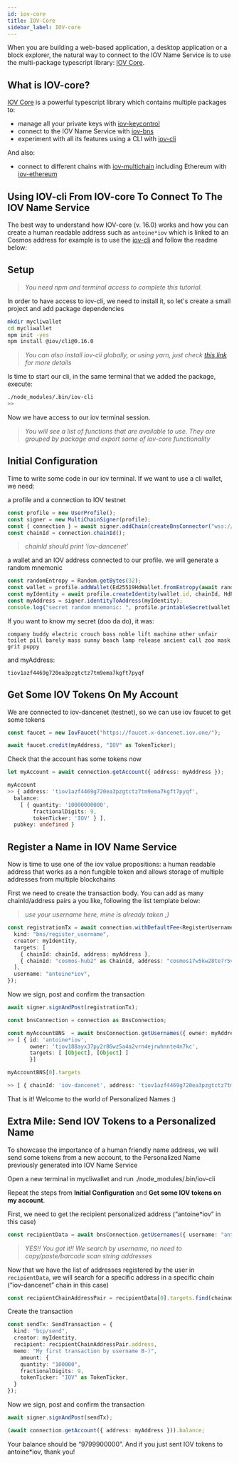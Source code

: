 ```yaml
---
id: iov-core
title: IOV-Core
sidebar_label: IOV-core
---
```


When you are building a web-based application, a desktop application or a block explorer, the natural way to connect to the IOV Name Service is to use the multi-package typescript library: [IOV Core](https://github.com/iov-one/iov-core).

## What is IOV-core?

[IOV Core](https://github.com/iov-one/iov-core) is a powerful typescript library which contains multiple packages to:
- manage all your private keys with [iov-keycontrol](https://github.com/iov-one/iov-core/tree/master/packages/iov-keycontrol)
- connect to the IOV Name Service with [iov-bns](https://github.com/iov-one/iov-core/tree/master/packages/iov-bns)
- experiment with all its features using a CLI with [iov-cli](https://github.com/iov-one/iov-core/tree/master/packages/iov-cli)

And also:

- connect to different chains with [iov-multichain](https://github.com/iov-one/iov-core/tree/master/packages/iov-multichain) including Ethereum with [iov-ethereum](https://github.com/iov-one/iov-core/tree/master/packages/iov-ethereum)

## Using IOV-cli From IOV-core To Connect To The IOV Name Service

The best way to understand how IOV-core (v. 16.0) works and how you can create a human readable address such as `antoine*iov` which is linked to an Cosmos address for example is to use the [iov-cli](https://github.com/iov-one/iov-core/tree/master/packages/iov-cli) and follow the readme below:

## Setup

> *You need npm and terminal access to complete this tutorial.*

In order to have access to iov-cli, we need to install it, so let's create a small project and add package dependencies

```bash
mkdir mycliwallet
cd mycliwallet
npm init -yes
npm install @iov/cli@0.16.0
```

> *You can also install iov-cli globally, or using yarn, just check [this link](https://github.com/iov-one/iov-core/tree/master/packages/iov-cli#installation-and-first-run) for more details*

Is time to start our cli, in the same terminal that we added the package, execute:

```sh
./node_modules/.bin/iov-cli
>>
```

Now we have access to our iov terminal session.
> *You will see a list of functions that are available to use. They are grouped by package and export some of iov-core functionality*

## Initial Configuration

Time to write some code in our iov terminal.
If we want to use a cli wallet, we need:

a profile and a connection to IOV testnet

```ts
const profile = new UserProfile();
const signer = new MultiChainSigner(profile);
const { connection } = await signer.addChain(createBnsConnector("wss://rpc-private-a-x-dancenet.iov.one"));
const chainId = connection.chainId();
```

> *chainId should print ‘iov-dancenet’*

a wallet and an IOV address connected to our profile. we will generate a random mnemonic

```ts
const randomEntropy = Random.getBytes(32);
const wallet = profile.addWallet(Ed25519HdWallet.fromEntropy(await randomEntropy));
const myIdentity = await profile.createIdentity(wallet.id, chainId, HdPaths.iov(0));
const myAddress = signer.identityToAddress(myIdentity);
console.log("secret random mnemonic: ", profile.printableSecret(wallet.id));
```

If you want to know my secret (doo da do), it was:

```nme
company buddy electric crouch boss noble lift machine other unfair toilet pill barely mass sunny beach lamp release ancient call zoo mask grit puppy
```

and myAddress:

```
tiov1azf4469g720ea3pzgtctz7tm9ema7kgft7pyqf
```

## Get Some IOV Tokens On My Account

We are connected to iov-dancenet (testnet), so we can use iov faucet to get some tokens

```ts
const faucet = new IovFaucet("https://faucet.x-dancenet.iov.one/");

await faucet.credit(myAddress, "IOV" as TokenTicker);
```

Check that the account has some tokens now

```ts
let myAccount = await connection.getAccount({ address: myAddress });

myAccount
>> { address: 'tiov1azf4469g720ea3pzgtctz7tm9ema7kgft7pyqf',
  balance:
    [ { quantity: '10000000000',
        fractionalDigits: 9,
        tokenTicker: 'IOV' } ],
  pubkey: undefined }
```

## Register a Name in IOV Name Service

Now is time to use one of the iov value propositions: a human readable address that works as a non fungible token and allows storage of multiple addresses from multiple blockchains

First we need to create the transaction body. You can add as many chainId/address pairs a you like, following the list template below:
> *use your username here, mine is already taken ;)*

```ts
const registrationTx = await connection.withDefaultFee<RegisterUsernameTx& WithCreator>({
  kind: "bns/register_username",
  creator: myIdentity,
  targets: [
    { chainId: chainId, address: myAddress },
    { chainId: "cosmos-hub2" as ChainId, address: "cosmos17w5kw28te7r5vn4qu08hu6a4crcvwrrgzmsrrn" as Address}
  ],
  username: "antoine*iov",
});
```

Now we sign, post and confirm the transaction

```ts
await signer.signAndPost(registrationTx);

const bnsConnection = connection as BnsConnection;

const myAccountBNS  = await bnsConnection.getUsernames({ owner: myAddress });
>> [ { id: 'antoine*iov',
       owner: 'tiov188ayx37py2r86wz5a4a2vrn4ejrwhnnte4n7kc',
       targets: [ [Object], [Object] ]
       }]

myAccountBNS[0].targets

>> [ { chainId: 'iov-dancenet', address: 'tiov1azf4469g720ea3pzgtctz7tm9ema7kgft7pyqf' }, { chainId: 'cosmos-hub2', address: 'cosmos17w5kw28te7r5vn4qu08hu6a4crcvwrrgzmsrrn' } ]
```

That is it! Welcome to the world of Personalized Names :)

## Extra Mile: Send IOV Tokens to a Personalized Name

To showcase the importance of a human friendly name address, we will send some tokens from a new account, to the Personalized Name previously generated into IOV Name Service

Open a new terminal in mycliwallet and run ./node_modules/.bin/iov-cli

Repeat the steps from **Initial Configuration** and **Get some IOV tokens on my account**.

First, we need to get the recipient personalized address (“antoine*iov” in this case)

```ts
const recipientData = await bnsConnection.getUsernames({ username: "antoine*iov" });
```

> *YES!! You got it!! We search by username, no need to copy/paste/barcode scan string addresses*

Now that we have the list of addresses registered by the user in `recipientData`, we will search for a specific address in a specific chain (“iov-dancenet” chain in this case)

```ts
const recipientChainAddressPair = recipientData[0].targets.find(chainaddrPair => chainaddrPair.chainId === 'iov-dancenet');
```

Create the transaction

```ts
const sendTx: SendTransaction = {
  kind: "bcp/send",
  creator: myIdentity,
  recipient: recipientChainAddressPair.address,
  memo: "My first transaction by username B-)",
    amount: {
    quantity: "100000",
    fractionalDigits: 9,
    tokenTicker: "IOV" as TokenTicker,
  }
});
```

Now we sign, post and confirm the transaction

```ts
await signer.signAndPost(sendTx);

(await connection.getAccount({ address: myAddress })).balance;
```

Your balance should be “9799900000”. And if you just sent IOV tokens to antoine*iov, thank you!
